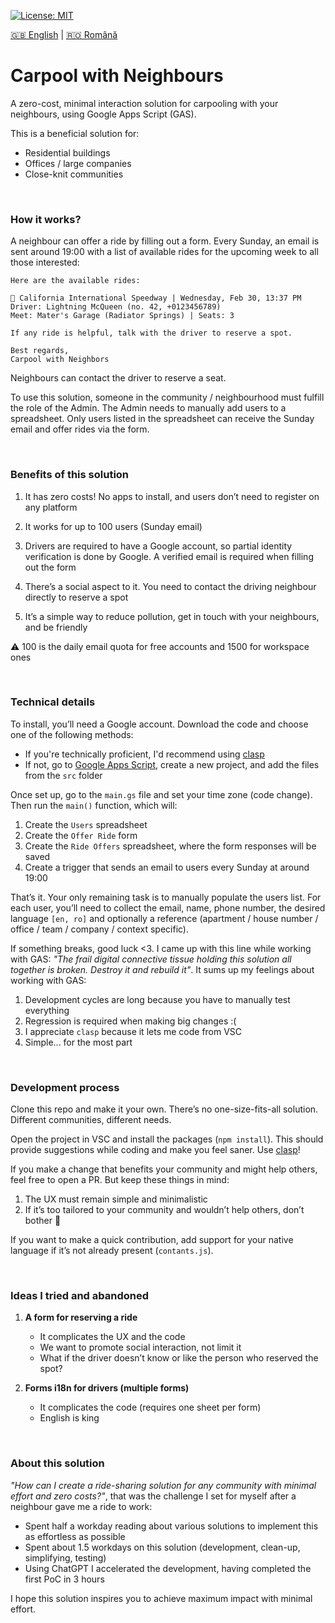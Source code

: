 [![License: MIT](https://img.shields.io/badge/License-MIT-yellow.svg)](https://opensource.org/licenses/MIT)

[:uk: English](./README.md) | [:romania: Română](./README.ro.md)

# Carpool with Neighbours

A zero-cost, minimal interaction solution for carpooling with your neighbours, using Google Apps Script (GAS).

This is a beneficial solution for:
* Residential buildings
* Offices / large companies
* Close-knit communities

<br/>

### How it works?

A neighbour can offer a ride by filling out a form. Every Sunday, an email is sent around 19:00 with a list of available rides for the upcoming week to all those interested:

```
Here are the available rides:

🚗 California International Speedway | Wednesday, Feb 30, 13:37 PM
Driver: Lightning McQueen (no. 42, +0123456789)
Meet: Mater's Garage (Radiator Springs) | Seats: 3

If any ride is helpful, talk with the driver to reserve a spot.

Best regards,
Carpool with Neighbors
```

Neighbours can contact the driver to reserve a seat.

To use this solution, someone in the community / neighbourhood must fulfill the role of the Admin. The Admin needs to manually add users to a spreadsheet. Only users listed in the spreadsheet can receive the Sunday email and offer rides via the form.

<br/>

### Benefits of this solution

1. It has zero costs! No apps to install, and users don’t need to register on any platform

2. It works for up to 100 users (Sunday email)

3. Drivers are required to have a Google account, so partial identity verification is done by Google. A verified email is required when filling out the form

4. There’s a social aspect to it. You need to contact the driving neighbour directly to reserve a spot

5. It’s a simple way to reduce pollution, get in touch with your neighbours, and be friendly

:warning: 100 is the daily email quota for free accounts and 1500 for workspace ones

<br/>

### Technical details

To install, you’ll need a Google account. Download the code and choose one of the following methods:
* If you're technically proficient, I'd recommend using [clasp](https://github.com/google/clasp)
* If not, go to [Google Apps Script](https://script.google.com/home), create a new project, and add the files from the `src` folder

Once set up, go to the `main.gs` file and set your time zone (code change). Then run the `main()` function, which will:
1. Create the `Users` spreadsheet
2. Create the `Offer Ride` form
3. Create the `Ride Offers` spreadsheet, where the form responses will be saved
4. Create a trigger that sends an email to users every Sunday at around 19:00

That’s it. Your only remaining task is to manually populate the users list. For each user, you’ll need to collect the email, name, phone number, the desired language `[en, ro]` and optionally a reference (apartment / house number / office / team / company / context specific).

If something breaks, good luck <3. I came up with this line while working with GAS: *"The frail digital connective tissue holding this solution all together is broken. Destroy it and rebuild it"*. It sums up my feelings about working with GAS:
1. Development cycles are long because you have to manually test everything
2. Regression is required when making big changes :(
3. I appreciate `clasp` because it lets me code from VSC
4. Simple... for the most part

<br/>

### Development process

Clone this repo and make it your own. There’s no one-size-fits-all solution. Different communities, different needs.

Open the project in VSC and install the packages (`npm install`). This should provide suggestions while coding and make you feel saner. Use [clasp](https://github.com/google/clasp)!

If you make a change that benefits your community and might help others, feel free to open a PR. But keep these things in mind:
1. The UX must remain simple and minimalistic
2. If it’s too tailored to your community and wouldn’t help others, don’t bother :shrug:

If you want to make a quick contribution, add support for your native language if it’s not already present (`contants.js`).

<br/>

### Ideas I tried and abandoned

1. **A form for reserving a ride**
   * It complicates the UX and the code
   * We want to promote social interaction, not limit it
   * What if the driver doesn’t know or like the person who reserved the spot?

2. **Forms i18n for drivers (multiple forms)**
   * It complicates the code (requires one sheet per form)
   * English is king

<br/>

### About this solution

*"How can I create a ride-sharing solution for any community with minimal effort and zero costs?"*, that was the challenge I set for myself after a neighbour gave me a ride to work:
* Spent half a workday reading about various solutions to implement this as effortless as possible
* Spent about 1.5 workdays on this solution (development, clean-up, simplifying, testing)
* Using ChatGPT I accelerated the development, having completed the first PoC in 3 hours

I hope this solution inspires you to achieve maximum impact with minimal effort.
